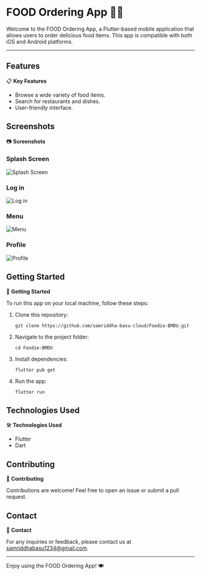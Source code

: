 # FOOD Ordering App 🍔🍕

Welcome to the FOOD Ordering App, a Flutter-based mobile application that allows users to order delicious food items. This app is compatible with both iOS and Android platforms.

---

## Features

📋 **Key Features**

- Browse a wide variety of food items.
- Search for restaurants and dishes.
- User-friendly interface.

## Screenshots

📷 **Screenshots**

### Splash Screen
![Splash Screen](/screenshots/splashscreen.png)

### Log in
![Log in](/screenshots/login.png)

### Menu
![Menu](/screenshots/menu.png)

### Profile
![Profile](/screenshots/profile.png)

## Getting Started

🚀 **Getting Started**

To run this app on your local machine, follow these steps:

1. Clone this repository:

   ```
   git clone https://github.com/samriddha-basu-cloud/Foodie-BMDU.git
   ```

2. Navigate to the project folder:

   ```
   cd Foodie-BMDU
   ```

3. Install dependencies:

   ```
   flutter pub get
   ```

4. Run the app:

   ```
   flutter run
   ```

## Technologies Used

🛠️ **Technologies Used**

- Flutter
- Dart

## Contributing

🤝 **Contributing**

Contributions are welcome! Feel free to open an issue or submit a pull request.

## Contact

📧 **Contact**

For any inquiries or feedback, please contact us at [samriddhabasu1234@gmail.com](mailto:samriddhabasu1234@gmail.com).


---

Enjoy using the FOOD Ordering App! 🍽️
```
